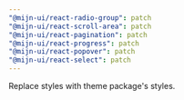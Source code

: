 ```yaml
---
"@mijn-ui/react-radio-group": patch
"@mijn-ui/react-scroll-area": patch
"@mijn-ui/react-pagination": patch
"@mijn-ui/react-progress": patch
"@mijn-ui/react-popover": patch
"@mijn-ui/react-select": patch
---
```


Replace styles with theme package's styles.
